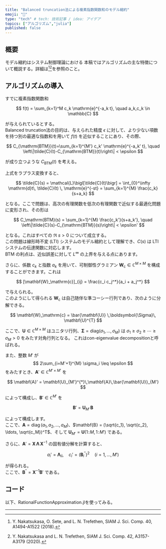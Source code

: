 ```yaml
---
title: "Balanced truncation法による複素指数関数和のモデル縮約"
emoji: "🍙"
type: "tech" # tech: 技術記事 / idea: アイデア
topics: ["アルゴリズム","julia"]
published: false
---
```


## 概要

モデル縮約はシステム制御理論における
本稿ではアルゴリズムの主な特徴について概説する。詳細は[^1][^2]を参照のこと。


## アルゴリズムの導入

すでに複素指数関数和

$$
f(t) = \sum_{k=1}^M c_k \mathrm{e}^{-a_k t}, \quad a_k,c_k \in \mathbb{C}
$$

が与えられているとする。  
Balanced truncation法の目的は、与えられた精度 $\epsilon$ に対して、より少ない項数を持つ別の最適な指数和を用いて $f(t)$ を近似することにあり、その際、

$$
C_{\mathrm{BTM}}(t)=\sum_{k=1}^{M'} c_k' \mathrm{e}^{-a_k' t}, 
\quad
\left\|\tilde{C}(t)-C_{\mathrm{BTM}}(t)\right\| < \epsilon 
$$

が成り立つような $C_{\mathrm{BTM}}(t)$ を考える。

上式をラプラス変換すると、

$$
\tilde{C}(s) 
= \mathcal{L}\bigl[\tilde{C}(t)\bigr] 
= \int_{0}^\infty \mathrm{d}t\, \tilde{C}(t) \, \mathrm{e}^{-st} 
= \sum_{k=1}^{M} \frac{c_k}{s+a_k}
$$

となる。ここで問題は、高次の有理関数を低次の有理関数で近似する最適化問題に変形され、その形は

$$
C_\mathrm{BTM}(s)
= \sum_{k=1}^{M} \frac{c_k'}{s+a_k'}, 
\quad
\left\|\tilde{C}(s)-C_{\mathrm{BTM}}(s)\right\| < \epsilon'
$$

となる。これはすべての $\Re\;s > 0$ について成立する。  
この問題は線形時不変 (LTI) システムのモデル縮約として理解でき、$C(s)$ は LTI システムの伝達関数に対応します。  
BTM の利点は、近似誤差に対して $L^\infty$ の上界を与える点にあります。

さらに、係数 $c_k$ と指数 $a_k$ を用いて、可制御性グラミアン $\mathbf{W}_\mathrm{c} \in \mathbb{C}^{M\times M}$ を構成することができます。これは

$$
[\mathbf{W}_\mathrm{c}]_{ij} = \frac{c_i c_j^*}{a_i + a_j^*}
$$

で与えられる。  
このようにして得られる $\mathbf{W}_\mathrm{c}$ は自己随伴な準コーシー行列であり、次のように分解できる。

$$
\mathbf{W}_\mathrm{c} 
= \bar{\mathbf{U}} \,\boldsymbol{\Sigma}\, \mathbf{U}^{T}
$$

ここで、$\mathbf{U} \in \mathbb{C}^{M\times M}$ はユニタリ行列、$\boldsymbol{\Sigma} = \mathrm{diag}(\sigma_1,\dots,\sigma_M)$ は $\sigma_1 \ge \sigma_2 \ge \cdots \ge \sigma_M > 0$ をみたす対角行列となる。 これはcon-eigenvalue decompositionと呼ばれる。

また、整数 $M'$ が 
$$
2\sum_{i=M'+1}^{M} \sigma_i \leq \epsilon
$$
をみたすとき、$\mathbf{A}' \in \mathbb{C}^{M'\times M'}$ を

$$
\mathbf{A}' = \mathbf{U}_{M'}^{*}\,\mathbf{A}\,\bar{\mathbf{U}}_{M'}
$$

によって構成し、$\mathbf{B}' \in \mathbb{C}^{M'}$ を

$$
\mathbf{B}' = \mathbf{U}_{M'}\,\mathbf{B}
$$

によって構成します。  
ここで、$\mathbf{A} = \operatorname{diag}(a_1, a_2, \ldots, a_M)$、$\mathbf{B} = (\sqrt{c_1}, \sqrt{c_2}, \ldots, \sqrt{c_M})^T$、そして $\mathbf{U}_{M'} = \mathbf{U}(1\!:\!M,\,1\!:\!M')$ である。

さらに、$\mathbf{A}' = \mathbf{X} \,\boldsymbol{\Lambda}\,\mathbf{X}^{-1}$ の固有値分解を計算すると、

$$
a_{i}'=\boldsymbol{\Lambda}_{ii}, 
\quad
c_i'=(\mathbf{B}_i^{''})^{2} 
\quad
(i=1, \ldots, M')
$$

が得られる。  
ここで、$\mathbf{B}^{''} = \mathbf{X}^{-1}\mathbf{B}'$ である。


## コード

以下、RationalFunctionApproximation.jlを使ってみる。


---

[^1]: Y. Nakatsukasa, O. Sete, and L. N. Trefethen, SIAM J. Sci. Comp. 40, A1494-A1522 (2018).
[^2]: Y. Nakatsukasa and L. N. Trefethen, SIAM J. Sci. Comp. 42, A3157-A3179 (2020).


